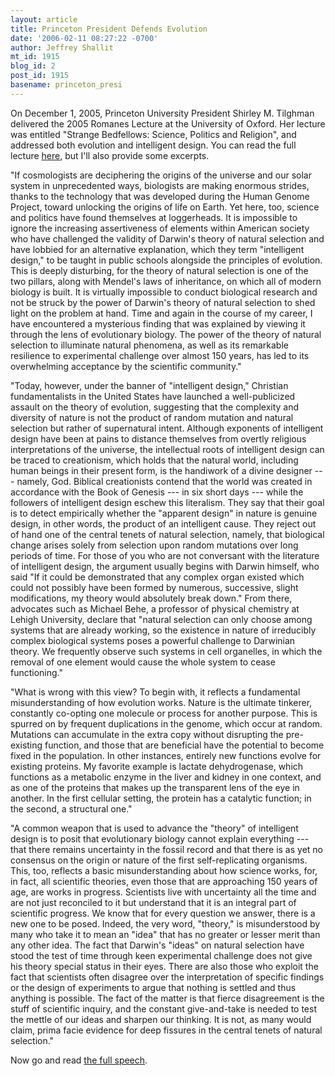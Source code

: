 ```yaml
---
layout: article
title: Princeton President Defends Evolution
date: '2006-02-11 08:27:22 -0700'
author: Jeffrey Shallit
mt_id: 1915
blog_id: 2
post_id: 1915
basename: princeton_presi
---
```

On December 1, 2005, Princeton University President Shirley M. Tilghman delivered the 2005 Romanes Lecture at the University of Oxford.  Her lecture was entitled "Strange Bedfellows: Science, Politics and Religion", and addressed both evolution and intelligent design.  You can read the full lecture [here](http://www.princeton.edu/president/speeches/20051201/index.xml), but I'll also provide some excerpts.

"If cosmologists are deciphering the origins of the universe and our solar system in unprecedented ways, biologists are making enormous strides, thanks to the technology that was developed during the Human Genome Project, toward unlocking the origins of life on Earth. Yet here, too, science and politics have found themselves at loggerheads. It is impossible to ignore the increasing assertiveness of elements within American society who have challenged the validity of Darwin's theory of natural selection and have lobbied for an alternative explanation, which they term "intelligent design," to be taught in public schools alongside the principles of evolution. This is deeply disturbing, for the theory of natural selection is one of the two pillars, along with Mendel's laws of inheritance, on which all of modern biology is built. It is virtually impossible to conduct biological research and not be struck by the power of Darwin's theory of natural selection to shed light on the problem at hand. Time and again in the course of my career, I have encountered a mysterious finding that was explained by viewing it through the lens of evolutionary biology. The power of the theory of natural selection to illuminate natural phenomena, as well as its remarkable resilience to experimental challenge over almost 150 years, has led to its overwhelming acceptance by the scientific community."

"Today, however, under the banner of "intelligent design," Christian fundamentalists in the United States have launched a well-publicized assault on the theory of evolution, suggesting that the complexity and diversity of nature is not the product of random mutation and natural selection but rather of supernatural intent. Although exponents of intelligent design have been at pains to distance themselves from overtly religious interpretations of the universe, the intellectual roots of intelligent design can be traced to creationism, which holds that the natural world, including human beings in their present form, is the handiwork of a divine designer --- namely, God. Biblical creationists contend that the world was created in accordance with the Book of Genesis --- in six short days --- while the followers of intelligent design eschew this literalism. They say that their goal is to detect empirically whether the "apparent design" in nature is genuine design, in other words, the product of an intelligent cause. They reject out of hand one of the central tenets of natural selection, namely, that biological change arises solely from selection upon random mutations over long periods of time. For those of you who are not conversant with the literature of intelligent design, the argument usually begins with Darwin himself, who said "If it could be demonstrated that any complex organ existed which could not possibly have been formed by numerous, successive, slight modifications, my theory would absolutely break down." From there, advocates such as Michael Behe, a professor of physical chemistry at Lehigh University, declare that "natural selection can only choose among systems that are already working, so the existence in nature of irreducibly complex biological systems poses a powerful challenge to Darwinian theory. We frequently observe such systems in cell organelles, in which the removal of one element would cause the whole system to cease functioning."

"What is wrong with this view? To begin with, it reflects a fundamental misunderstanding of how evolution works. Nature is the ultimate tinkerer, constantly co-opting one molecule or process for another purpose. This is spurred on by frequent duplications in the genome, which occur at random. Mutations can accumulate in the extra copy without disrupting the pre-existing function, and those that are beneficial have the potential to become fixed in the population. In other instances, entirely new functions evolve for existing proteins. My favorite example is lactate dehydrogenase, which functions as a metabolic enzyme in the liver and kidney in one context, and as one of the proteins that makes up the transparent lens of the eye in another. In the first cellular setting, the protein has a catalytic function; in the second, a structural one."

"A common weapon that is used to advance the "theory" of intelligent design is to posit that evolutionary biology cannot explain everything --- that there remains uncertainty in the fossil record and that there is as yet no consensus on the origin or nature of the first self-replicating organisms. This, too, reflects a basic misunderstanding about how science works, for, in fact, all scientific theories, even those that are approaching 150 years of age, are works in progress. Scientists live with uncertainty all the time and are not just reconciled to it but understand that it is an integral part of scientific progress. We know that for every question we answer, there is a new one to be posed. Indeed, the very word, "theory," is misunderstood by many who take it to mean an "idea" that has no greater or lesser merit than any other idea. The fact that Darwin's "ideas" on natural selection have stood the test of time through keen experimental challenge does not give his theory special status in their eyes. There are also those who exploit the fact that scientists often disagree over the interpretation of specific findings or the design of experiments to argue that nothing is settled and thus anything is possible. The fact of the matter is that fierce disagreement is the stuff of scientific inquiry, and the constant give-and-take is needed to test the mettle of our ideas and sharpen our thinking. It is not, as many would claim, prima facie evidence for deep fissures in the central tenets of natural selection."

Now go and read [the full speech](http://www.princeton.edu/president/speeches/20051201/index.xml).
